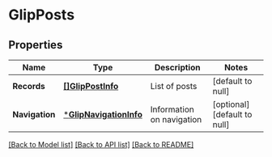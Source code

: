 # GlipPosts

## Properties
Name | Type | Description | Notes
------------ | ------------- | ------------- | -------------
**Records** | [**[]GlipPostInfo**](GlipPostInfo.md) | List of posts | [default to null]
**Navigation** | [***GlipNavigationInfo**](GlipNavigationInfo.md) | Information on navigation | [optional] [default to null]

[[Back to Model list]](../README.md#documentation-for-models) [[Back to API list]](../README.md#documentation-for-api-endpoints) [[Back to README]](../README.md)



